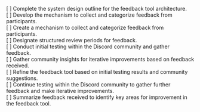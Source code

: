 [ ] Complete the system design outline for the feedback tool architecture.  
[ ] Develop the mechanism to collect and categorize feedback from participants.  
[ ] Create a mechanism to collect and categorize feedback from participants.  
[ ] Designate structured review periods for feedback.  
[ ] Conduct initial testing within the Discord community and gather feedback.  
[ ] Gather community insights for iterative improvements based on feedback received.  
[ ] Refine the feedback tool based on initial testing results and community suggestions.  
[ ] Continue testing within the Discord community to gather further feedback and make iterative improvements.  
[ ] Summarize feedback received to identify key areas for improvement in the feedback tool.